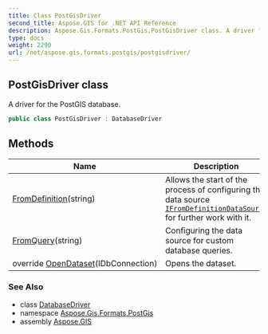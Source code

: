 ```yaml
---
title: Class PostGisDriver
second_title: Aspose.GIS for .NET API Reference
description: Aspose.Gis.Formats.PostGis.PostGisDriver class. A driver for the PostGIS database
type: docs
weight: 2290
url: /net/aspose.gis.formats.postgis/postgisdriver/
---
```

## PostGisDriver class

A driver for the PostGIS database.

```csharp
public class PostGisDriver : DatabaseDriver
```

## Methods

| Name | Description |
| --- | --- |
| [FromDefinition](../../aspose.gis.formats.postgis/postgisdriver/fromdefinition/)(string) | Allows the start of the process of configuring the data source [`IFromDefinitionDataSource`](../../aspose.gis.formats.database.fromdefinition/ifromdefinitiondatasource/) for further work with it. |
| [FromQuery](../../aspose.gis.formats.postgis/postgisdriver/fromquery/)(string) | Configuring the data source for custom database queries. |
| override [OpenDataset](../../aspose.gis.formats.postgis/postgisdriver/opendataset/)(IDbConnection) | Opens the dataset. |

### See Also

* class [DatabaseDriver](../../aspose.gis/databasedriver/)
* namespace [Aspose.Gis.Formats.PostGis](../../aspose.gis.formats.postgis/)
* assembly [Aspose.GIS](../../)


